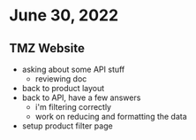 # June 30, 2022

## TMZ Website
- asking about some API stuff
	- reviewing doc
- back to product layout
- back to API, have a few answers
	- i'm filtering correctly
	- work on reducing and formatting the data
- setup product filter page
